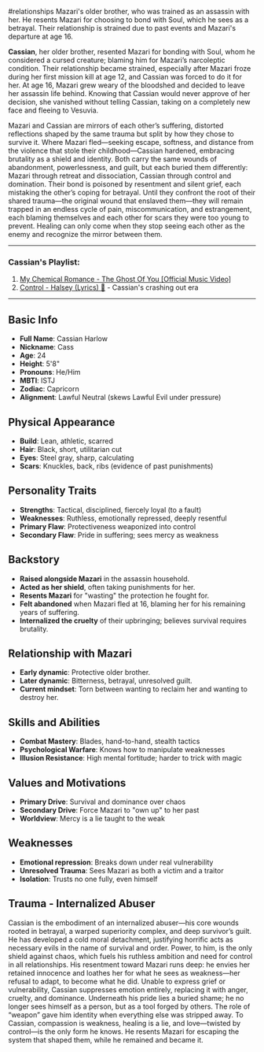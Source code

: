 #relationships
Mazari's older brother, who was trained as an assassin with her. He resents Mazari for choosing to bond with Soul, which he sees as a betrayal. Their relationship is strained due to past events and Mazari's departure at age 16. 

**Cassian**, her older brother, resented Mazari for bonding with Soul, whom he considered a cursed creature; blaming him for Mazari’s narcoleptic condition. Their relationship became strained, especially after Mazari froze during her first mission kill at age 12, and Cassian was forced to do it for her. At age 16, Mazari grew weary of the bloodshed and decided to leave her assassin life behind. Knowing that Cassian would never approve of her decision, she vanished without telling Cassian, taking on a completely new face and fleeing to Vesuvia.

Mazari and Cassian are mirrors of each other’s suffering, distorted reflections shaped by the same trauma but split by how they chose to survive it. Where Mazari fled—seeking escape, softness, and distance from the violence that stole their childhood—Cassian hardened, embracing brutality as a shield and identity. Both carry the same wounds of abandonment, powerlessness, and guilt, but each buried them differently: Mazari through retreat and dissociation, Cassian through control and domination. Their bond is poisoned by resentment and silent grief, each mistaking the other’s coping for betrayal. Until they confront the root of their shared trauma—the original wound that enslaved them—they will remain trapped in an endless cycle of pain, miscommunication, and estrangement, each blaming themselves and each other for scars they were too young to prevent. Healing can only come when they stop seeing each other as the enemy and recognize the mirror between them.

-----
### Cassian's Playlist:
1. [My Chemical Romance - The Ghost Of You [Official Music Video]](https://www.youtube.com/watch?v=uCUpvTMis-Y)
2. [Control - Halsey (Lyrics) 🎵](https://www.youtube.com/watch?v=QpL8P8cEXxA) - Cassian's crashing out era 

----
## Basic Info

- **Full Name**: Cassian Harlow
- **Nickname**: Cass
- **Age**: 24
- **Height**: 5'8"
- **Pronouns**: He/Him
- **MBTI**: ISTJ
- **Zodiac**: Capricorn
- **Alignment**: Lawful Neutral (skews Lawful Evil under pressure)

## Physical Appearance

- **Build**: Lean, athletic, scarred
- **Hair**: Black, short, utilitarian cut
- **Eyes**: Steel gray, sharp, calculating
- **Scars**: Knuckles, back, ribs (evidence of past punishments)

## Personality Traits

- **Strengths**: Tactical, disciplined, fiercely loyal (to a fault)
- **Weaknesses**: Ruthless, emotionally repressed, deeply resentful
- **Primary Flaw**: Protectiveness weaponized into control
- **Secondary Flaw**: Pride in suffering; sees mercy as weakness

## Backstory

- **Raised alongside Mazari** in the assassin household.
- **Acted as her shield**, often taking punishments for her.
- **Resents Mazari** for "wasting" the protection he fought for.
- **Felt abandoned** when Mazari fled at 16, blaming her for his remaining years of suffering.
- **Internalized the cruelty** of their upbringing; believes survival requires brutality.

## Relationship with Mazari

- **Early dynamic**: Protective older brother.
- **Later dynamic**: Bitterness, betrayal, unresolved guilt.
- **Current mindset**: Torn between wanting to reclaim her and wanting to destroy her.

## Skills and Abilities

- **Combat Mastery**: Blades, hand-to-hand, stealth tactics
- **Psychological Warfare**: Knows how to manipulate weaknesses
- **Illusion Resistance**: High mental fortitude; harder to trick with magic

## Values and Motivations

- **Primary Drive**: Survival and dominance over chaos
- **Secondary Drive**: Force Mazari to "own up" to her past
- **Worldview**: Mercy is a lie taught to the weak

## Weaknesses

- **Emotional repression**: Breaks down under real vulnerability
- **Unresolved Trauma**: Sees Mazari as both a victim and a traitor
- **Isolation**: Trusts no one fully, even himself

## Trauma - Internalized Abuser

Cassian is the embodiment of an internalized abuser—his core wounds rooted in betrayal, a warped superiority complex, and deep survivor’s guilt. He has developed a cold moral detachment, justifying horrific acts as necessary evils in the name of survival and order. Power, to him, is the only shield against chaos, which fuels his ruthless ambition and need for control in all relationships. His resentment toward Mazari runs deep: he envies her retained innocence and loathes her for what he sees as weakness—her refusal to adapt, to become what he did. Unable to express grief or vulnerability, Cassian suppresses emotion entirely, replacing it with anger, cruelty, and dominance. Underneath his pride lies a buried shame; he no longer sees himself as a person, but as a tool forged by others. The role of “weapon” gave him identity when everything else was stripped away. To Cassian, compassion is weakness, healing is a lie, and love—twisted by control—is the only form he knows. He resents Mazari for escaping the system that shaped them, while he remained and became it.


